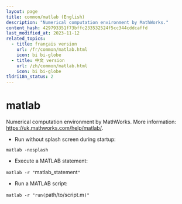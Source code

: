 ```yaml
---
layout: page
title: common/matlab (English)
description: "Numerical computation environment by MathWorks."
content_hash: 429793351f73bffc233532524f5cc344cddcaffd
last_modified_at: 2023-11-12
related_topics:
  - title: français version
    url: /fr/common/matlab.html
    icon: bi bi-globe
  - title: 中文 version
    url: /zh/common/matlab.html
    icon: bi bi-globe
tldri18n_status: 2
---
```

# matlab

Numerical computation environment by MathWorks.
More information: <https://uk.mathworks.com/help/matlab/>.

- Run without splash screen during startup:

`matlab -nosplash`

- Execute a MATLAB statement:

`matlab -r "`<span class="tldr-var badge badge-pill bg-dark-lm bg-white-dm text-white-lm text-dark-dm font-weight-bold">matlab_statement</span>`"`

- Run a MATLAB script:

`matlab -r "run(`<span class="tldr-var badge badge-pill bg-dark-lm bg-white-dm text-white-lm text-dark-dm font-weight-bold">path/to/script.m</span>`)"`
